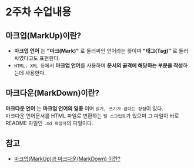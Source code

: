 # 2주차 수업내용

## 마크업(MarkUp)이란?
- **마크업 언어** 는 **"마크(Mark)"** 로 둘러싸인 언어라는 뜻이며 **"태그(Tag)"** 로 둘러싸였다고도 표현한다.
- ``HTML, XML 등``에서 **마크업 언어**를 사용하며 **문서의 골격에 해당하는 부분을 작성**하는데 사용한다.

## 마크다운(MarkDown)이란?
**마크다운 언어** 는 **마크업 언어의 일종** 이며 ``읽기, 쓰기가 쉽다는 장점``이 있다.<br>
마크다운 언어문서를 HTML 파일로 변환하는 ``펄 스크립트``가 있으며 그 파일이 바로 README 파일인 ``.md 확장자``의 파일이다.

## 참고
- [마크업(MarkUp)과 마크다운(MarkDown) 이란?](https://tlsdnjs12.tistory.com/32)
<!-- 
자바스크립트로만 자기 소개 페이지 완성 

마크업이 뭔지
Emmet 뭔지
geeksforgeeks - HTML 튜토리얼 확인해보기
npm install create-react-app -g 설명
JSX 사용법
JSX 속성 주는 법, 객체 사용
JSX는 IF 없음 && || 사용해서 참 거짓 구분 
-->
